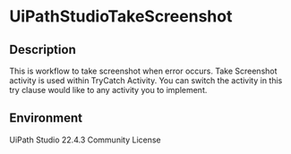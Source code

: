 # UiPathStudioTakeScreenshot

## Description 
This is workflow to take screenshot when error occurs.
Take Screenshot activity is used within TryCatch Activity. 
You can switch the activity in this try clause would like to any activity you  to implement.

## Environment
UiPath Studio 22.4.3
Community License
